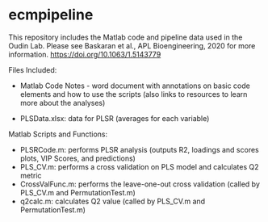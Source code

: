 # ecmpipeline
This repository includes the Matlab code and pipeline data used in the Oudin Lab. Please see Baskaran et al., APL Bioengineering, 2020 for more information. https://doi.org/10.1063/1.5143779

Files Included:
- Matlab Code Notes - word document with annotations on basic code elements and how to use the scripts (also links to resources to learn more about the analyses)

- PLSData.xlsx: data for PLSR (averages for each variable)

Matlab Scripts and Functions:
- PLSRCode.m: performs PLSR analysis (outputs R2, loadings and scores plots, VIP Scores, and predictions)
- PLS_CV.m: performs a cross validation on PLS model and calculates Q2 metric
- CrossValFunc.m: performs the leave-one-out cross validation (called by PLS_CV.m and PermutationTest.m)
- q2calc.m: calculates Q2 value (called by PLS_CV.m and PermutationTest.m)
